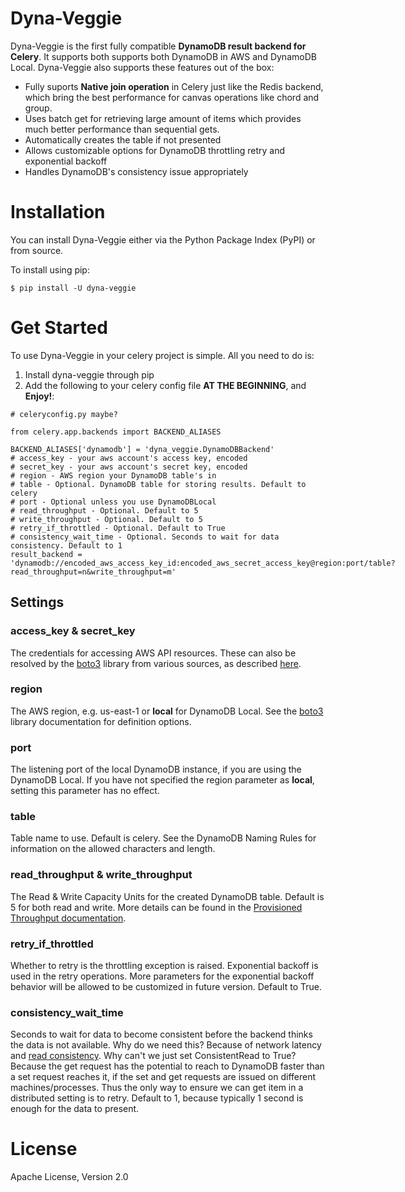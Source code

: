 Dyna-Veggie
===========

Dyna-Veggie is the first fully compatible **DynamoDB result backend for Celery**. It supports both supports both DynamoDB in AWS and DynamoDB Local. Dyna-Veggie also supports these features out of the box:

-   Fully suports **Native join operation** in Celery just like the Redis backend, which bring the best performance for canvas operations like chord and group.
-   Uses batch get for retrieving large amount of items which provides much better performance than sequential gets.
-   Automatically creates the table if not presented
-   Allows customizable options for DynamoDB throttling retry and exponential backoff
-   Handles DynamoDB's consistency issue appropriately

Installation
============

You can install Dyna-Veggie either via the Python Package Index (PyPI) or from source.

To install using pip:

``` sourceCode
$ pip install -U dyna-veggie
```

Get Started
===========

To use Dyna-Veggie in your celery project is simple. All you need to do is:

1.  Install dyna-veggie through pip
2.  Add the following to your celery config file **AT THE BEGINNING**, and **Enjoy!**:

``` sourceCode
# celeryconfig.py maybe?

from celery.app.backends import BACKEND_ALIASES

BACKEND_ALIASES['dynamodb'] = 'dyna_veggie.DynamoDBBackend'
# access_key - your aws account's access key, encoded
# secret_key - your aws account's secret key, encoded
# region - AWS region your DynamoDB table's in
# table - Optional. DynamoDB table for storing results. Default to celery
# port - Optional unless you use DynamoDBLocal
# read_throughput - Optional. Default to 5
# write_throughput - Optional. Default to 5
# retry_if_throttled - Optional. Default to True
# consistency_wait_time - Optional. Seconds to wait for data consistency. Default to 1
result_backend = 'dynamodb://encoded_aws_access_key_id:encoded_aws_secret_access_key@region:port/table?read_throughput=n&write_throughput=m'
```

Settings
--------

### access\_key & secret\_key

The credentials for accessing AWS API resources. These can also be resolved by the [boto3](https://boto3.readthedocs.io/en/latest/) library from various sources, as described [here](http://boto3.readthedocs.io/en/latest/guide/configuration.html#configuring-credentials).

### region

The AWS region, e.g. us-east-1 or **local** for DynamoDB Local. See the [boto3](https://boto3.readthedocs.io/en/latest/) library documentation for definition options.

### port

The listening port of the local DynamoDB instance, if you are using the DynamoDB Local. If you have not specified the region parameter as **local**, setting this parameter has no effect.

### table

Table name to use. Default is celery. See the DynamoDB Naming Rules for information on the allowed characters and length.

### read\_throughput & write\_throughput

The Read & Write Capacity Units for the created DynamoDB table. Default is 5 for both read and write. More details can be found in the [Provisioned Throughput documentation](http://docs.aws.amazon.com/amazondynamodb/latest/developerguide/HowItWorks.ProvisionedThroughput.html).

### retry\_if\_throttled

Whether to retry is the throttling exception is raised. Exponential backoff is used in the retry operations. More parameters for the exponential backoff behavior will be allowed to be customized in future version. Default to True.

### consistency\_wait\_time

Seconds to wait for data to become consistent before the backend thinks the data is not available. Why do we need this? Because of network latency and [read consistency](http://docs.aws.amazon.com/amazondynamodb/latest/developerguide/HowItWorks.ReadConsistency.html). Why can't we just set ConsistentRead to True? Because the get request has the potential to reach to DynamoDB faster than a set request reaches it, if the set and get requests are issued on different machines/processes. Thus the only way to ensure we can get item in a distributed setting is to retry. Default to 1, because typically 1 second is enough for the data to present.

License
=======

Apache License, Version 2.0
